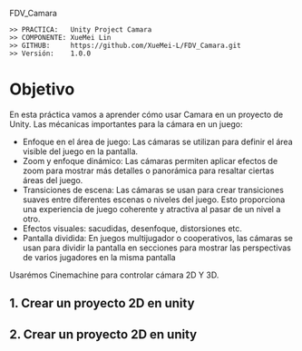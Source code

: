 FDV_Camara

```
>> PRACTICA:   Unity Project Camara
>> COMPONENTE: XueMei Lin
>> GITHUB:     https://github.com/XueMei-L/FDV_Camara.git
>> Versión:    1.0.0
```

# Objetivo
En esta práctica vamos a aprender cómo usar Camara en un proyecto de Unity.
Las mécanicas importantes para la cámara en un juego:

* Enfoque en el área de juego: Las cámaras se utilizan para definir el área visible del juego en la pantalla.
* Zoom y enfoque dinámico: Las cámaras permiten aplicar efectos de zoom para
mostrar más detalles o panorámica para resaltar ciertas áreas del juego.
* Transiciones de escena: Las cámaras se usan para crear transiciones suaves entre diferentes escenas o niveles del juego. Esto proporciona una experiencia de juego coherente y atractiva al pasar de un nivel a otro.
* Efectos visuales: sacudidas, desenfoque, distorsiones etc.
* Pantalla dividida: En juegos multijugador o cooperativos, las cámaras se usan para dividir la pantalla en secciones para mostrar las perspectivas de varios jugadores en la misma pantalla

Usarémos Cinemachine para controlar cámara 2D Y 3D.

## 1. Crear un proyecto 2D en unity
## 2. Crear un proyecto 2D en unity